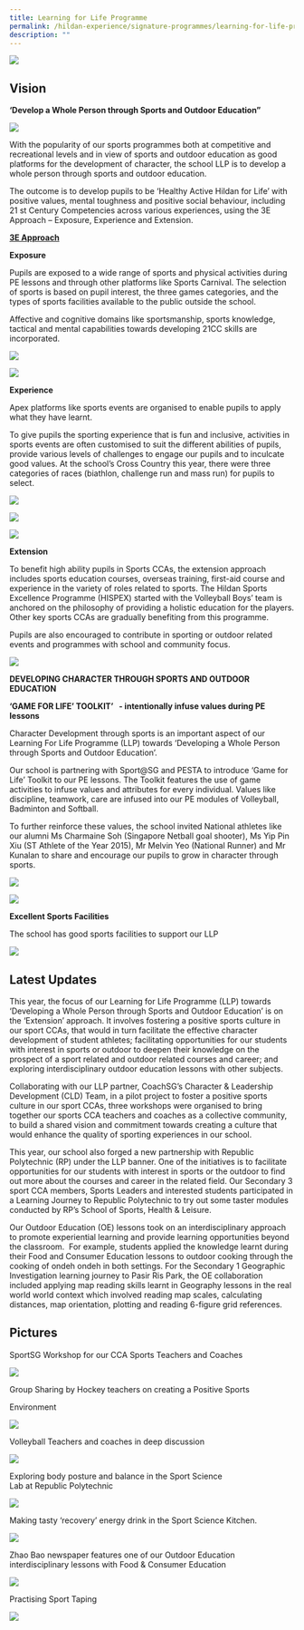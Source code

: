 ```yaml
---
title: Learning for Life Programme
permalink: /hildan-experience/signature-programmes/learning-for-life-programme/
description: ""
---
```

![](/images/Signature%20Programmes/DARE%20Banner.jpg)

Vision
------

**‘Develop a Whole Person through Sports and Outdoor Education”**


![](/images/Signature%20Programmes/LLP%201.jpg)

With the popularity of our sports programmes both at competitive and recreational levels and in view of sports and outdoor education as good platforms for the development of character, the school LLP is to develop a whole person through sports and outdoor education.

The outcome is to develop pupils to be ‘Healthy Active Hildan for Life’ with positive values, mental toughness and positive social behaviour, including 21 st Century Competencies across various experiences, using the 3E Approach – Exposure, Experience and Extension.

**<u>3E Approach</u>**

**Exposure**

Pupils are exposed to a wide range of sports and physical activities during PE lessons and through other platforms like Sports Carnival. The selection of sports is based on pupil interest, the three games categories, and the types of sports facilities available to the public outside the school.

Affective and cognitive domains like sportsmanship, sports knowledge, tactical and mental capabilities towards developing 21CC skills are incorporated.

![](/images/Signature%20Programmes/LLP%202.jpg)

![](/images/Signature%20Programmes/LLP%203.jpg)

**Experience**

Apex platforms like sports events are organised to enable pupils to apply what they have learnt.

To give pupils the sporting experience that is fun and inclusive, activities in sports events are often customised to suit the different abilities of pupils, provide various levels of challenges to engage our pupils and to inculcate good values. At the school’s Cross Country this year, there were three categories of races (biathlon, challenge run and mass run) for pupils to select.

![](/images/Signature%20Programmes/LLP%204.jpg)

![](/images/Signature%20Programmes/LLP%205.jpg)

![](/images/Signature%20Programmes/LLP%206.jpg)


**Extension**

To benefit high ability pupils in Sports CCAs, the extension approach includes sports education courses, overseas training, first-aid course and experience in the variety of roles related to sports. The Hildan Sports Excellence Programme (HISPEX) started with the Volleyball Boys’ team is anchored on the philosophy of providing a holistic education for the players. Other key sports CCAs are gradually benefiting from this programme.

Pupils are also encouraged to contribute in sporting or outdoor related events and programmes with school and community focus.

![](/images/Signature%20Programmes/LLP%207.jpg)

**DEVELOPING CHARACTER THROUGH SPORTS AND OUTDOOR EDUCATION**

**‘GAME FOR LIFE’ TOOLKIT’   - intentionally infuse values during PE lessons**

Character Development through sports is an important aspect of our Learning For Life Programme (LLP) towards ‘Developing a Whole Person through Sports and Outdoor Education’.

Our school is partnering with Sport@SG and PESTA to introduce ‘Game for Life’ Toolkit to our PE lessons. The Toolkit features the use of game activities to infuse values and attributes for every individual. Values like discipline, teamwork, care are infused into our PE modules of Volleyball, Badminton and Softball.

To further reinforce these values, the school invited National athletes like our alumni Ms Charmaine Soh (Singapore Netball goal shooter), Ms Yip Pin Xiu (ST Athlete of the Year 2015), Mr Melvin Yeo (National Runner) and Mr Kunalan to share and encourage our pupils to grow in character through sports.


![](/images/Signature%20Programmes/LLP%208.jpg)


![](/images/Signature%20Programmes/LLP%209.jpg)

**Excellent Sports Facilities**

The school has good sports facilities to support our LLP

![](/images/Signature%20Programmes/LLP%2010.jpg)

Latest Updates 
---------------

This year, the focus of our Learning for Life Programme (LLP) towards ‘Developing a Whole Person through Sports and Outdoor Education’ is on the ‘Extension’ approach. It involves fostering a positive sports culture in our sport CCAs, that would in turn facilitate the effective character development of student athletes; facilitating opportunities for our students with interest in sports or outdoor to deepen their knowledge on the prospect of a sport related and outdoor related courses and career; and exploring interdisciplinary outdoor education lessons with other subjects.

  

Collaborating with our LLP partner, CoachSG’s Character & Leadership Development (CLD) Team, in a pilot project to foster a positive sports culture in our sport CCAs, three workshops were organised to bring together our sports CCA teachers and coaches as a collective community, to build a shared vision and commitment towards creating a culture that would enhance the quality of sporting experiences in our school. 

  

This year, our school also forged a new partnership with Republic Polytechnic (RP) under the LLP banner. One of the initiatives is to facilitate opportunities for our students with interest in sports or the outdoor to find out more about the courses and career in the related field. Our Secondary 3 sport CCA members, Sports Leaders and interested students participated in a Learning Journey to Republic Polytechnic to try out some taster modules conducted by RP’s School of Sports, Health & Leisure. 

  

Our Outdoor Education (OE) lessons took on an interdisciplinary approach to promote experiential learning and provide learning opportunities beyond the classroom.  For example, students applied the knowledge learnt during their Food and Consumer Education lessons to outdoor cooking through the cooking of ondeh ondeh in both settings. For the Secondary 1 Geographic Investigation learning journey to Pasir Ris Park, the OE collaboration included applying map reading skills learnt in Geography lessons in the real world world context which involved reading map scales, calculating distances, map orientation, plotting and reading 6-figure grid references.  

  

Pictures 
---------

SportSG Workshop for our CCA Sports Teachers and Coaches


![](/images/Signature%20Programmes/LLP%2011.jpg)

Group Sharing by Hockey teachers on creating a Positive Sports

Environment

![](/images/Signature%20Programmes/LLP%2012.jpg)

Volleyball Teachers and coaches in deep discussion

![](/images/Signature%20Programmes/LLP%2013.jpg)

Exploring body posture and balance in the Sport Science     
Lab at Republic Polytechnic

![](/images/Signature%20Programmes/LLP%2014.jpg)

Making tasty ‘recovery’ energy drink in the Sport Science Kitchen.

![](/images/Signature%20Programmes/LLP%2015.jpg)

Zhao Bao newspaper features one of our Outdoor Education interdisciplinary lessons with Food & Consumer Education

![](/images/Signature%20Programmes/LLP%2016.jpg)

Practising Sport Taping

![](/images/Signature%20Programmes/LLP%2017.jpg)